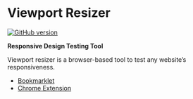 # Viewport Resizer

[![GitHub version](https://badge.fury.io/gh/maltewassermann%2Fviewport-resizer.svg)](https://badge.fury.io/gh/maltewassermann%2Fviewport-resizer)

__Responsive Design Testing Tool__

Viewport resizer is a browser-based tool to test any website’s responsiveness.
- [Bookmarklet](https://lab.maltewassermann.com/viewport-resizer/)
- [Chrome Extension](https://chrome.google.com/webstore/detail/viewport-resizer-%E2%80%93-respon/kapnjjcfcncngkadhpmijlkblpibdcgm?hl=de)
